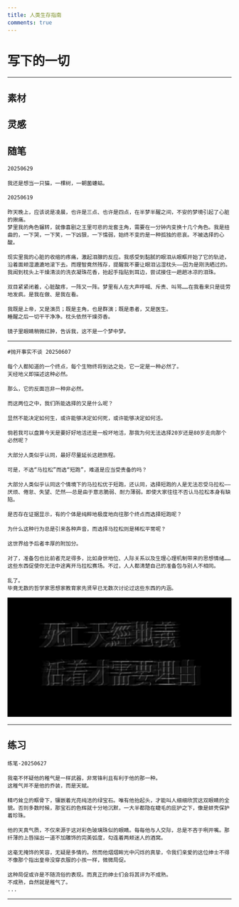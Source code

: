 ```yaml
---
title: 人类生存指南
comments: true
---
```


# 写下的一切
---

## 素材

## 灵感

## 随笔
    20250629

    我还是想当一只猫，一棵树，一朝菌蟪蛄。  
    
    20250619
    
    昨天晚上，应该说是凌晨，也许是三点、也许是四点，在半梦半醒之间，不安的梦境引起了心脏的揪痛。  
    梦里我的角色辗转，就像喜剧之王里可悲的龙套主角，需要在一分钟内变换十几个角色。我是扭曲的，一下哭，一下笑，一下凶狠，一下懦弱，始终不变的是一种孤独的悲哀。不被选择的心酸。 
     
    现实里我的心脏的收缩的疼痛，激起泪腺的反应。我感受到黏腻的眼泪从眼眶开始了它的轨迹，沿着面颊湿漉漉地滚下去。而理智竟然残存，提醒我不要让眼泪沾湿枕头——因为是刚洗晒过的。我闻到枕头上干燥清淡的洗衣凝珠花香，抬起手指贴到耳边，尝试接住一趟趟冰凉的泪珠。 

    双目紧紧闭着，心脏酸疼，一阵又一阵。梦里有人在大声呼喊、斥责、叫骂……在我看来只是徒劳地发疯。是我在做、是我在看。 

    我既是上帝，又是演员；既是主角，也是群演；既是患者，又是医生。  
    睡醒之后一切干干净净。枕头依然干燥芬香。  

    镜子里眼睛稍微红肿，告诉我，这不是一个梦中梦。 
---
    #抛开事实不谈 20250607
   
    每个人都知道的一个终点，每个生物终将到达之处，它一定是一种必然了。
    天经地义即描述这种必然。  

    那么，它的反面岂非一种非必然。  

    而这两位之中，我们所能选择的又是什么呢？ 

    显然不能决定如何生，或许能够决定如何死，或许能够决定如何活。

    倘若我可以盘算今天是要好好地活还是一般坏地活，那我为何无法选择20岁还是80岁走向那个必然呢？  

    大部分人类似乎认同，最好尽量延长这趟旅程。  

    可是，不选“马拉松”而选“短跑”，难道是应当受责备的吗？ 

    大部分人类似乎认同这个情境下的马拉松优于短跑，还认同，选择短跑的人是无法忍受马拉松——厌烦、倦怠、失望、茫然——总是由于意志脆弱、耐力薄弱。即使大家往往不否认马拉松本身有缺陷。  

    是否存在证据显示，有的个体是纯粹地极度地向往那个终点而选择短跑呢？  

    为什么这种行为总是引来各种声音，而选择马拉松则是稀松平常呢？ 

    这世界给予后者丰厚的附加分。  

    对了，准备包也比前者充足得多，比如身世地位、人际关系以及生理心理机制带来的思想情绪……这些东西促使你无法中途离开马拉松赛场。不过，人人都清楚自己的准备包与别人不相同。  

    乱了。  
    毕竟无数的哲学家思想家教育家先贤早已无数次讨论过这些东西的内涵。  

![](\death.jpg)

---




## 练习

    练笔-20250627

    我毫不怀疑他的稚气是一样武器，非常锋利且有利于他的那一种。
    这稚气并不是他的乔装，而是天赋。  

    精巧耸立的眶骨下，镶嵌着光亮纯洁的绿宝石。唯有他抬起头，才能叫人细细欣赏这双眼睛的全貌。否则多数时候，那宝石的色辉就十分地沉默，一大半都隐在睫毛的庇护之下，像是蚌壳保护着珍珠。  

    他的天真气质，不仅来源于这对彩色玻璃珠似的眼睛。每每他与人交际，总是不吝于咧开嘴。那纤薄的上唇描出一道不加雕饰的完美弧度，勾连着两颊迷人的酒窝。  

    这毫无掩饰的笑容，无疑是多情的。然而他熠熠眸光中闪烁的真挚，令我们亲爱的这位绅士不得不像那个指出皇帝没穿衣服的小孩一样，微微局促。

    这种局促或许是不随流俗的表现。而真正的绅士们会将其评为不成熟。  
    不成熟，自然就是稚气了。  
    ...
---




